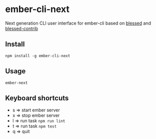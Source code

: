 # ember-cli-next
Next generation CLI user interface for ember-cli based on [blessed](https://github.com/chjj/blessed) and [blessed-contrib](https://github.com/yaronn/blessed-contrib)

## Install
```
npm install -g ember-cli-next
```

## Usage
```
ember-next
```

## Keyboard shortcuts
- s => start ember server
- x => stop ember server
- l => run task `npm run lint`
- t => run task `npm test`
- q => quit
